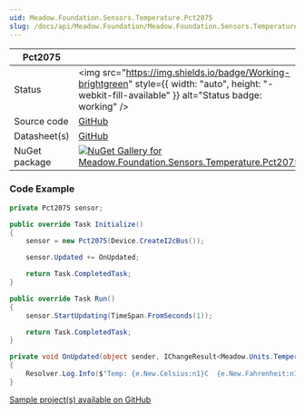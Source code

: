 ```yaml
---
uid: Meadow.Foundation.Sensors.Temperature.Pct2075
slug: /docs/api/Meadow.Foundation/Meadow.Foundation.Sensors.Temperature.Pct2075
---
```


| Pct2075 | |
|--------|--------|
| Status | <img src="https://img.shields.io/badge/Working-brightgreen" style={{ width: "auto", height: "-webkit-fill-available" }} alt="Status badge: working" /> |
| Source code | [GitHub](https://github.com/WildernessLabs/Meadow.Foundation/tree/main/Source/Meadow.Foundation.Peripherals/Sensors.Temperature.Pct2075) |
| Datasheet(s) | [GitHub](https://github.com/WildernessLabs/Meadow.Foundation/tree/main/Source/Meadow.Foundation.Peripherals/Sensors.Temperature.Pct2075/Datasheet) |
| NuGet package | <a href="https://www.nuget.org/packages/Meadow.Foundation.Sensors.Temperature.Pct2075/" target="_blank"><img src="https://img.shields.io/nuget/v/Meadow.Foundation.Sensors.Temperature.Pct2075.svg?label=Meadow.Foundation.Sensors.Temperature.Pct2075" alt="NuGet Gallery for Meadow.Foundation.Sensors.Temperature.Pct2075" /></a> |
### Code Example

```csharp
private Pct2075 sensor;

public override Task Initialize()
{
    sensor = new Pct2075(Device.CreateI2cBus());

    sensor.Updated += OnUpdated;

    return Task.CompletedTask;
}

public override Task Run()
{
    sensor.StartUpdating(TimeSpan.FromSeconds(1));

    return Task.CompletedTask;
}

private void OnUpdated(object sender, IChangeResult<Meadow.Units.Temperature> e)
{
    Resolver.Log.Info($"Temp: {e.New.Celsius:n1}C  {e.New.Fahrenheit:n1}F");
}

```

[Sample project(s) available on GitHub](https://github.com/WildernessLabs/Meadow.Foundation/tree/main/Source/Meadow.Foundation.Peripherals/Sensors.Temperature.Pct2075/Samples/Pct2075_Sample)

